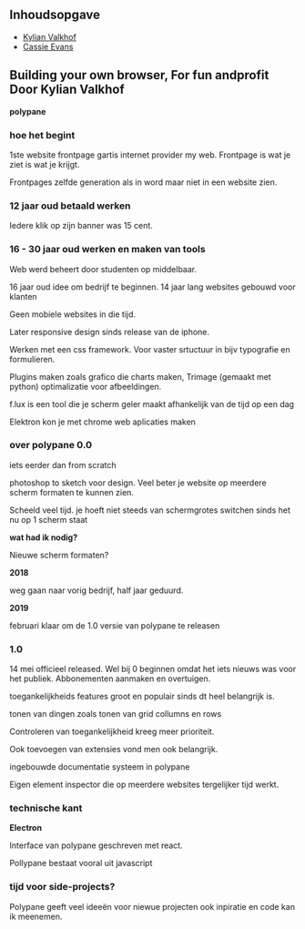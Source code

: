 ## Inhoudsopgave
- [Kylian Valkhof](#14-feb)
- [Cassie Evans](#7-mar)

<h2 id="14-feb">Building your own browser, For fun andprofit Door Kylian Valkhof</h2>

**polypane**

### hoe het begint

1ste website frontpage gartis internet provider my web. 
Frontpage is wat je ziet is wat je krijgt.

Frontpages zelfde generation als in word maar niet in een website zien.

### 12 jaar oud betaald werken

Iedere klik op zijn banner was 15 cent.


### 16 - 30 jaar oud werken en maken van tools

Web werd beheert door studenten op middelbaar. 

16 jaar oud idee om bedrijf te beginnen. 14 jaar lang websites gebouwd voor klanten 

Geen mobiele websites in die tijd.

Later responsive design sinds release van de iphone.

Werken met een css framework. Voor vaster srtuctuur in bijv typografie en formulieren.

Plugins maken zoals grafico die charts maken, Trimage (gemaakt met python) optimalizatie voor afbeeldingen.

f.lux is een tool die je scherm geler maakt afhankelijk van de tijd op een dag

Elektron kon je met chrome web aplicaties maken

### over polypane 0.0

iets eerder dan from scratch

photoshop to sketch voor design. Veel beter je website op meerdere scherm formaten te kunnen zien.

Scheeld veel tijd. je hoeft niet steeds van schermgrotes switchen sinds het nu op 1 scherm staat

**wat had ik nodig?**

Nieuwe scherm formaten?

**2018**

weg gaan naar vorig bedrijf, half jaar geduurd.

**2019**

februari klaar om de 1.0 versie van polypane te releasen

### 1.0

14 mei officieel released. Wel bij 0 beginnen omdat het iets nieuws was voor het publiek. Abbonementen aanmaken en overtuigen.

toegankelijkheids features groot en populair sinds dt heel belangrijk is.

tonen van dingen zoals tonen van grid collumns en rows

Controleren van toegankelijkheid kreeg meer prioriteit. 

Ook toevoegen van extensies vond men ook belangrijk.

ingebouwde documentatie systeem in polypane

Eigen element inspector die op meerdere websites tergelijker tijd werkt.

### technische kant

**Electron** 

Interface van polypane geschreven met react.

Pollypane bestaat vooral uit javascript

### tijd voor side-projects?

Polypane geeft veel ideeën voor niewue projecten ook inpiratie en code kan ik meenemen.

